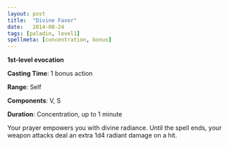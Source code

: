 ```yaml
---
layout: post
title:  "Divine Favor"
date:   2014-08-24
tags: [paladin, level1]
spellmeta: [concentration, bonus]
---
```


**1st-level evocation**

**Casting Time**: 1 bonus action

**Range**: Self

**Components**: V, S

**Duration**: Concentration, up to 1 minute

Your prayer empowers you with divine radiance. Until the spell ends, your weapon attacks deal an extra 1d4 radiant damage on a hit.